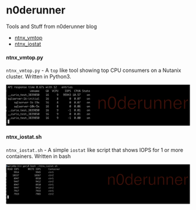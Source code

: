 # n0derunner
Tools and Stuff from n0derunner blog
* [ntnx_vmtop](#ntnx_vmtop.py)
* [ntnx_iostat](#ntnx_iostat.sh)

#### ntnx_vmtop.py
`ntnx_vmtop.py` - A `top` like tool showing top CPU consumers on a Nutanix cluster. Written in Python3.

![ntnx_vmtop.py screenshot](https://github.com/garyjlittle/n0derunner/blob/8a69d2693748f4ed17e91145aa1fc6975c55ebe5/screenshots/ntnx_vmtop.py.png)

#### ntnx_iostat.sh
`ntnx_iostat.sh` - A simple `iostat` like script that shows IOPS for 1 or more containers. Written in bash

![ntnx_iostat.sh screenshot](https://github.com/garyjlittle/n0derunner/blob/8708a196e8080476b188f48c14b110679c9f55f5/screenshots/ntnx_iostat.sh.png)
